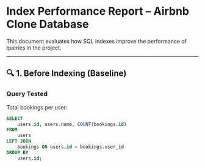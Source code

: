 # Index Performance Report – Airbnb Clone Database

This document evaluates how SQL indexes improve the performance of queries in the project.

---

## 🔍 1. Before Indexing (Baseline)

### Query Tested
Total bookings per user:

```sql
SELECT 
    users.id, users.name, COUNT(bookings.id)
FROM 
    users
LEFT JOIN 
    bookings ON users.id = bookings.user_id
GROUP BY 
    users.id;
